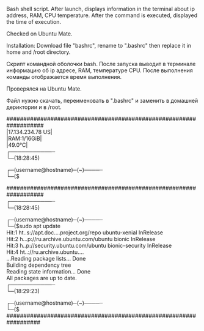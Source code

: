 Bash shell script. After launch, displays information in the terminal
about ip address, RAM, CPU temperature. After the command is executed, 
displayed the time of execution.

Checked on Ubuntu Mate.

Installation:
Download file "bashrc", rename to ".bashrc" then replace it in home and /root directory.

Cкрипт командной оболочки bash. После запуска выводит в терминале информацию 
об ip адресе, RAM, температуре CPU. После выполнения команды отображается время выполнения.

Проверялся на Ubuntu Mate.

Файл нужно скачать, переименовать в ".bashrc" и заменить в домашней дериктории и в /root.



###################################################################                                                         
|17.134.234.78 US|                                                                                                          
|RAM:1/16GiB|                                                                                                                 
|49.0°C|                                                                                                                     
┌───────────┈                                                                                                                   
└─(18:28:45)                                                                                                                    
                                                                                                                            
┌─(username@hostname)─(~)────┈                                                                                                
└─($                                                                                                                          
                                                                                                                         
                                                                                                                            
                                                                                                                              
                                                                                                                            
###################################################################                                                          
┌───────────┈                                                                                                                
└─(18:28:45)                                                                                                                  
                                                                                                                            
┌─(username@hostname)─(~)────┈                                                                                                 
└─($sudo apt update                                                                                                           
Hit:1 ht..s://apt.doc....project.org/repo ubuntu-xenial InRelease                                                            
Hit:2 h...p://ru.archive.ubuntu.com/ubuntu bionic InRelease                                                                      
Hit:3 h..p://security.ubuntu.com/ubuntu bionic-security InRelease                                                                   
Hit:4 ht..://ru.archive.ubuntu....                                                                                                     
...Reading package lists... Done                                                                                                      
Building dependency tree                                                                                                                  
Reading state information... Done                                                                                                         
All packages are up to date.                                                                                                        
┌───────────┈                                                                                                                       
└─(18:29:23)                                                                                                                          
                                                                                                                                
┌─(username@hostname)─(~)────┈                                                                                                    
└─($                                                                                                                          
##################################################################                                                              
